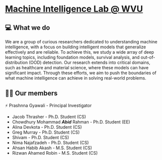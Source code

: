 # [Machine Intelligence Lab @ WVU](https://sites.google.com/view/gyawalilab)

## :computer: What we do 
We are a group of curious researchers dedicated to understanding machine intelligence, with a focus on building intelligent models that generalize effectively and are reliable. To achieve this, we study a wide array of deep learning topics, 
including foundation models, survival analysis, and out-of-distribution (OOD) detection.
Our research extends into critical domains, such as healthcare and material science, where these models can have significant impact. 
Through these efforts, we aim to push the boundaries of what machine intelligence can achieve in solving real-world problems.

## 🧑‍🦱 Our members
:zap: Prashnna Gyawali - Principal Investigator
* Jacob Thrasher - Ph.D. Student (CS)
* Chowdhury Mohammad **_Abid_** Rahman - Ph.D. Student (EE)
* Alina Devkota - Ph.D. Student (CS)
* Greg Murray - Ph.D. Student (CS)
* Shivam - Ph.D. Student (CS)
* Nima Najafzadeh - Ph.D. Student (CS)
* Ahsan Habib Akash - M.S. Student (CS)
* Rizwan Ahamed Robin - M.S. Student (CS)
